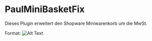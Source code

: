 # PaulMiniBasketFix

Dieses Plugin erweitert den Shopware Miniwarenkorb um die MwSt.

Format: ![Alt Text](https://github.com/marcmanusch/PaulMiniBasketFix/blob/master/example.jpeg)
